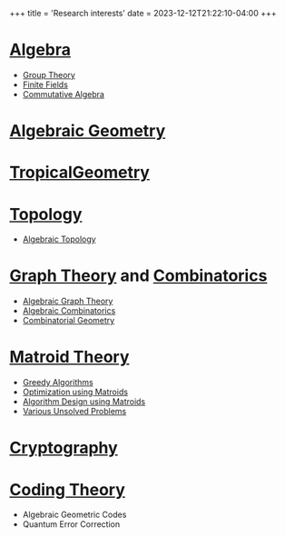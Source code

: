 +++
title = 'Research interests'
date = 2023-12-12T21:22:10-04:00
+++

# [Algebra](https://mathworld.wolfram.com/Algebra.html)
- [Group Theory](https://mathworld.wolfram.com/Group.html)
- [Finite Fields](https://mathworld.wolfram.com/FiniteField.html)
- [Commutative Algebra](https://en.wikipedia.org/wiki/Commutative_algebra#:~:text=Commutative%20algebra%20is%20essentially%20the,important%20class%20of%20commutative%20rings.)

# [Algebraic Geometry](https://mathworld.wolfram.com/AlgebraicGeometry.html)

# [TropicalGeometry](https://en.wikipedia.org/wiki/Tropical_geometry)

# [Topology](https://mathworld.wolfram.com/Topology.html)
- [Algebraic Topology](https://mathworld.wolfram.com/AlgebraicTopology.html)

# [Graph Theory](https://mathworld.wolfram.com/Graph.html) and [Combinatorics](https://en.wikipedia.org/wiki/Combinatorics)
- [Algebraic Graph Theory](https://en.wikipedia.org/wiki/Algebraic_graph_theory)
- [Algebraic Combinatorics](https://en.wikipedia.org/wiki/Algebraic_combinatorics)
- [Combinatorial Geometry](https://en.wikipedia.org/wiki/Discrete_geometry)

# [Matroid Theory](https://en.wikipedia.org/wiki/Matroid)
- [Greedy Algorithms](https://en.wikipedia.org/wiki/Greedy_algorithm)
- [Optimization using Matroids](https://www.cambridge.org/core/books/abs/combinatorial-geometries/matroids-in-combinatorial-optimization/1E9473238A9F5CF83BC9B6CF4D98D946)
- [Algorithm Design using Matroids](https://en.wikipedia.org/wiki/Algorithm#Design)
- [Various Unsolved Problems](http://www.openproblemgarden.org/category/matroid_theory)

# [Cryptography](https://en.wikipedia.org/wiki/Cryptography#Modern_cryptography)

# [Coding Theory](https://en.wikipedia.org/wiki/Coding_theory)
- Algebraic Geometric Codes
- Quantum Error Correction
